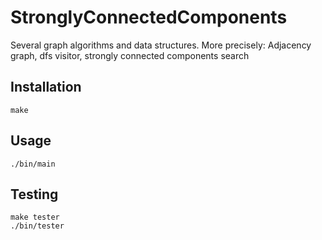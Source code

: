 # StronglyConnectedComponents
Several graph algorithms and data structures. More precisely: Adjacency graph, dfs visitor, strongly connected components search

## Installation
```
make
```

## Usage
```
./bin/main
```

## Testing
```
make tester
./bin/tester
```
